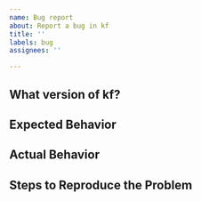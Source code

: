 ```yaml
---
name: Bug report
about: Report a bug in kf
title: ''
labels: bug
assignees: ''

---
```


<!-- If you need to report a security issue with kf, send an email to kf-security@google.com. -->

## What version of kf?

<!-- Paste the output of kf version -->

## Expected Behavior

<!-- Briefly describe what you expect to happen -->


## Actual Behavior

<!-- Briefly describe what is actually happening -->


## Steps to Reproduce the Problem

<!-- How can a maintainer reproduce this issue (be detailed) -->

